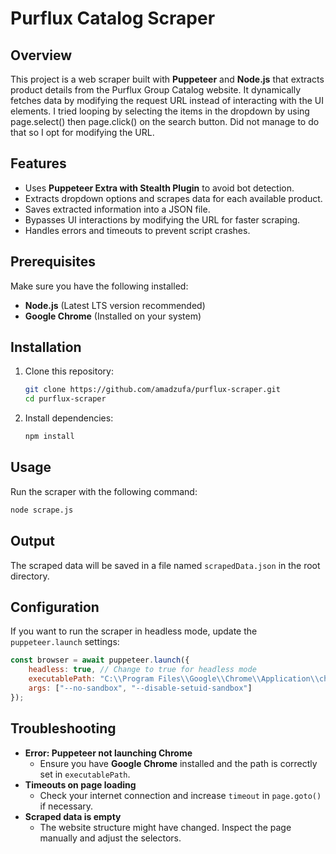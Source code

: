 # Purflux Catalog Scraper

## Overview

This project is a web scraper built with **Puppeteer** and **Node.js** that extracts product details from the Purflux Group Catalog website. It dynamically fetches data by modifying the request URL instead of interacting with the UI elements. I tried looping by selecting
the items in the dropdown by using page.select() then page.click() on the search button. Did not manage to do that so I opt for modifying the URL.

## Features

- Uses **Puppeteer Extra with Stealth Plugin** to avoid bot detection.
- Extracts dropdown options and scrapes data for each available product.
- Saves extracted information into a JSON file.
- Bypasses UI interactions by modifying the URL for faster scraping.
- Handles errors and timeouts to prevent script crashes.

## Prerequisites

Make sure you have the following installed:

- **Node.js** (Latest LTS version recommended)
- **Google Chrome** (Installed on your system)

## Installation

1. Clone this repository:
   ```bash
   git clone https://github.com/amadzufa/purflux-scraper.git
   cd purflux-scraper
   ```
2. Install dependencies:
   ```bash
   npm install
   ```

## Usage

Run the scraper with the following command:

```bash
node scrape.js
```

## Output

The scraped data will be saved in a file named `scrapedData.json` in the root directory.

## Configuration

If you want to run the scraper in headless mode, update the `puppeteer.launch` settings:

```js
const browser = await puppeteer.launch({
    headless: true, // Change to true for headless mode
    executablePath: "C:\\Program Files\\Google\\Chrome\\Application\\chrome.exe",
    args: ["--no-sandbox", "--disable-setuid-sandbox"]
});
```

## Troubleshooting

- **Error: Puppeteer not launching Chrome**
  - Ensure you have **Google Chrome** installed and the path is correctly set in `executablePath`.
- **Timeouts on page loading**
  - Check your internet connection and increase `timeout` in `page.goto()` if necessary.
- **Scraped data is empty**
  - The website structure might have changed. Inspect the page manually and adjust the selectors.



